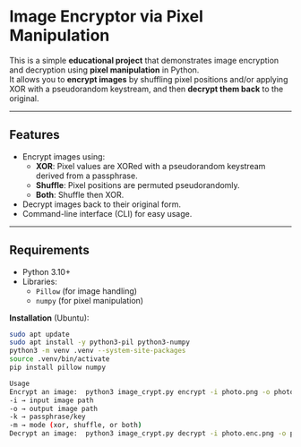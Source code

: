 # Image Encryptor via Pixel Manipulation

This is a simple **educational project** that demonstrates image encryption and decryption using **pixel manipulation** in Python.  
It allows you to **encrypt images** by shuffling pixel positions and/or applying XOR with a pseudorandom keystream, and then **decrypt them back** to the original.

---

## Features

- Encrypt images using:
  - **XOR**: Pixel values are XORed with a pseudorandom keystream derived from a passphrase.
  - **Shuffle**: Pixel positions are permuted pseudorandomly.
  - **Both**: Shuffle then XOR.
- Decrypt images back to their original form.
- Command-line interface (CLI) for easy usage.

---

## Requirements

- Python 3.10+
- Libraries:
  - `Pillow` (for image handling)
  - `numpy` (for pixel manipulation)

**Installation** (Ubuntu):

```bash
sudo apt update
sudo apt install -y python3-pil python3-numpy
python3 -m venv .venv --system-site-packages
source .venv/bin/activate
pip install pillow numpy

Usage
Encrypt an image:  python3 image_crypt.py encrypt -i photo.png -o photo.enc.png -k "my-secret-key" -m both
-i → input image path
-o → output image path
-k → passphrase/key
-m → mode (xor, shuffle, or both)
Decrypt an image:  python3 image_crypt.py decrypt -i photo.enc.png -o photo.dec.png -k "my-secret-key" -m both






